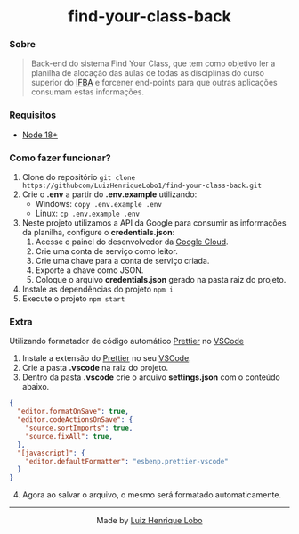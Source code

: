 <h1 align="center">find-your-class-back</h1>

### Sobre

> Back-end do sistema Find Your Class, que tem como objetivo ler a planilha de alocação das aulas de todas as disciplinas do curso superior do [IFBA](https://portal.ifba.edu.br/) e forcener end-points para que outras aplicações consumam estas informações.

### Requisitos

- [Node 18+](https://nodejs.org/en)

### Como fazer funcionar?

1. Clone do repositório `git clone https://githubcom/LuizHenriqueLobo1/find-your-class-back.git`
2. Crie o **.env** a partir do **.env.example** utilizando:
   - Windows: `copy .env.example .env`
   - Linux: `cp .env.example .env`
3. Neste projeto utilizamos a API da Google para consumir as informações da planilha, configure o **credentials.json**:
   1. Acesse o painel do desenvolvedor da [Google Cloud](https://console.cloud.google.com/apis/credentials?hl=pt-br).
   2. Crie uma conta de serviço como leitor.
   3. Crie uma chave para a conta de serviço criada.
   4. Exporte a chave como JSON.
   5. Coloque o arquivo **credentials.json** gerado na pasta raiz do projeto.
4. Instale as dependências do projeto `npm i`
5. Execute o projeto `npm start`

### Extra

Utilizando formatador de código automático [Prettier](https://prettier.io/) no [VSCode](https://code.visualstudio.com/)

1. Instale a extensão do [Prettier](https://marketplace.visualstudio.com/items?itemName=esbenp.prettier-vscode) no seu [VSCode](https://code.visualstudio.com/).
2. Crie a pasta **.vscode** na raiz do projeto.
3. Dentro da pasta **.vscode** crie o arquivo **settings.json** com o conteúdo abaixo.

```JSON
{
  "editor.formatOnSave": true,
  "editor.codeActionsOnSave": {
    "source.sortImports": true,
    "source.fixAll": true,
  },
  "[javascript]": {
    "editor.defaultFormatter": "esbenp.prettier-vscode"
  }
}
```

4. Agora ao salvar o arquivo, o mesmo será formatado automaticamente.

---

<p align="center">
  Made by <a href="https://github.com/luizhenriquelobo1/" target="_blank">Luiz Henrique Lobo</a>
</p>
